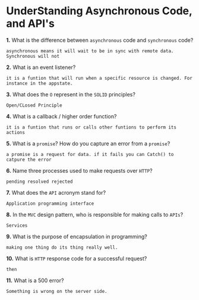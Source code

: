 # UnderStanding Asynchronous Code, and API's

**1.** What is the difference between `asynchronous` code and `synchronous` code?
<!-- enter you answer in the space below -->
```
asynchronous means it will wait to be in sync with remote data. Synchronous will not
```
**2.** What is an event listener?
<!-- enter you answer in the space below -->
```
it is a funtion that will run when a specific resource is changed. For instance in the appstate.
```
**3.** What does the `O` represent in the `SOLID` principles?
<!-- enter you answer in the space below -->
```
Open/CLosed Principle
```
**4.** What is a callback / higher order function?
<!-- enter you answer in the space below -->
```
it is a funtion that runs or calls other funtions to perform its actions
```
**5.** What is a `promise`? How do you capture an error from a `promise`?
<!-- enter you answer in the space below -->
```
a promise is a request for data. if it fails you can Catch() to catpure the error
```
**6.** Name three processes used to make requests over `HTTP`?
<!-- enter you answer in the space below -->
```
pending resolved rejected
```
**7.** What does the `API` acronym stand for?
<!-- enter you answer in the space below -->
```
Application programming interface
```
**8.** In the `MVC` design pattern, who is responsible for making calls to `APIs`?
<!-- enter you answer in the space below -->
```
Services
```
**9.** What is the purpose of encapsulation in programming?
<!-- enter you answer in the space below -->
```
making one thing do its thing really well.
```
**10.** What is `HTTP` response code for a successful request?
<!-- enter you answer in the space below -->
```
then
```
**11.** What is a 500 error?
<!-- enter you answer in the space below -->
```
Something is wrong on the server side.
```